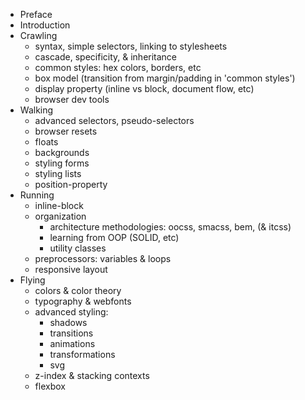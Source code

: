 * Preface
* Introduction
* Crawling
  * syntax, simple selectors, linking to stylesheets
  * cascade, specificity, & inheritance
  * common styles: hex colors, borders, etc
  * box model (transition from margin/padding in 'common styles')
  * display property (inline vs block, document flow, etc)
  * browser dev tools
* Walking
  * advanced selectors, pseudo-selectors
  * browser resets
  * floats
  * backgrounds
  * styling forms
  * styling lists
  * position-property
* Running
  * inline-block
  * organization
    * architecture methodologies: oocss, smacss, bem, (& itcss)
    * learning from OOP (SOLID, etc)
    * utility classes
  * preprocessors: variables & loops
  * responsive layout
* Flying
  * colors & color theory
  * typography & webfonts
  * advanced styling:
    * shadows
    * transitions
    * animations
    * transformations
    * svg
  * z-index & stacking contexts
  * flexbox
